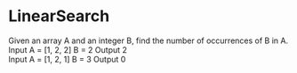 # LinearSearch
Given an array A and an integer B, find the number of occurrences of B in A.<br> Input A = [1, 2, 2] B = 2 Output 2
<br>
Input A = [1, 2, 1] B = 3 Output 0
